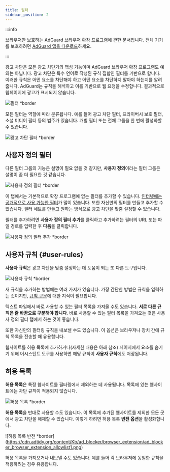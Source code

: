 ```yaml
---
title: 필터
sidebar_position: 2
---
```


:::info

브라우저만 보호하는 AdGuard 브라우저 확장 프로그램에 관한 문서입니다. 전체 기기를 보호하려면 [AdGuard 앱을 다운로드](https://agrd.io/download-kb-adblock)하세요.

:::

광고 차단은 모든 광고 차단기의 핵심 기능이며 AdGuard 브라우저 확장 프로그램도 예외는 아닙니다. 광고 차단은 특수 언어로 작성된 규칙 집합인 필터를 기반으로 합니다. 이러한 규칙은 어떤 요소를 차단해야 하고 어떤 요소를 차단하지 말아야 하는지를 알려줍니다. AdGuard는 규칙을 해석하고 이를 기반으로 웹 요청을 수정합니다. 결과적으로 웹페이지에 광고가 표시되지 않습니다.

![필터 \*border](https://cdn.adtidy.org/content/Kb/ad_blocker/browser_extension/ad_blocker_browser_extension_filters.png)

모든 필터는 역할에 따라 분류됩니다. 예를 들어 광고 차단 필터, 프라이버시 보호 필터, 소셜 미디어 필터 등의 범주가 있습니다. 개별 필터 또는 전체 그룹을 한 번에 활성화할 수 있습니다.

![광고 차단 필터 \*border](https://cdn.adtidy.org/content/Kb/ad_blocker/browser_extension/ad_blocker_browser_extension_filters1.png)

## 사용자 정의 필터

다른 필터 그룹의 기능은 설명이 필요 없을 것 같지만, **사용자 정의**이라는 필터 그룹은 설명이 좀 더 필요한 것 같습니다.

![사용자 정의 필터 \*border](https://cdn.adtidy.org/content/Kb/ad_blocker/browser_extension/ad_blocker_browser_extension_custom_filters.png)

이 탭에서는 기본적으로 확장 프로그램에 없는 필터를 추가할 수 있습니다. [인터넷에는 공개적으로 사용 가능한 필터](https://filterlists.com)가 많이 있습니다. 또한 자신만의 필터를 만들고 추가할 수 있습니다. 필터 세트를 만들고 원하는 방식으로 광고 차단을 맞춤 설정할 수 있습니다.

필터를 추가하려면 **사용자 정의 필터 추가**를 클릭하고 추가하려는 필터의 URL 또는 파일 경로를 입력한 후 **다음**을 클릭합니다.

![사용자 정의 필터 추가 \*border](https://cdn.adtidy.org/content/Kb/ad_blocker/browser_extension/ad_blocker_browser_extension_custom_filters1.png)

## 사용자 규칙 {#user-rules}

**사용자 규칙**은 광고 차단을 맞춤 설정하는 데 도움이 되는 또 다른 도구입니다.

![사용자 규칙 \*border](https://cdn.adtidy.org/content/Kb/ad_blocker/browser_extension/ad_blocker_browser_extension_user_rules.png)

새 규칙을 추가하는 방법에는 여러 가지가 있습니다. 가장 간단한 방법은 규칙을 입력하는 것이지만, [규칙 구문](/general/ad-filtering/create-own-filters)에 대한 지식이 필요합니다.

텍스트 파일에서 바로 사용할 수 있는 필터 목록을 가져올 수도 있습니다. **서로 다른 규칙은 줄 바꿈으로 구분해야 합니다**. 바로 사용할 수 있는 필터 목록을 가져오는 것은 사용자 정의 필터 탭에서 하는 것이 좋습니다.

또한 자신만의 필터링 규칙을 내보낼 수도 있습니다. 이 옵션은 브라우저나 장치 간에 규칙 목록을 전송할 때 유용합니다.

웹사이트를 허용 목록에 추가하거나(자세한 내용은 아래 참조) 페이지에서 요소를 숨기기 위해 어시스턴트 도구를 사용하면 해당 규칙이 **사용자 규칙**에도 저장됩니다.

## 허용 목록

**허용 목록**은 특정 웹사이트를 필터링에서 제외하는 데 사용됩니다. 목록에 있는 웹사이트에는 차단 규칙이 적용되지 않습니다.

![허용 목록 \*border](https://cdn.adtidy.org/content/Kb/ad_blocker/browser_extension/ad_blocker_browser_extension_allowlist.png)

**허용 목록**을 반대로 사용할 수도 있습니다. 이 목록에 추가된 웹사이트를 제외한 모든 곳에서 광고 차단을 해제할 수 있습니다. 이렇게 하려면 허용 목록 **반전 옵션**을 활성화합니다.

![허용 목록 반전 \*border] (https://cdn.adtidy.org/content/Kb/ad_blocker/browser_extension/ad_blocker_browser_extension_allowlist1.png)

허용 목록을 가져오거나 내보낼 수도 있습니다. 예를 들어 각 브라우저에 동일한 규칙을 적용하려는 경우 유용합니다.
